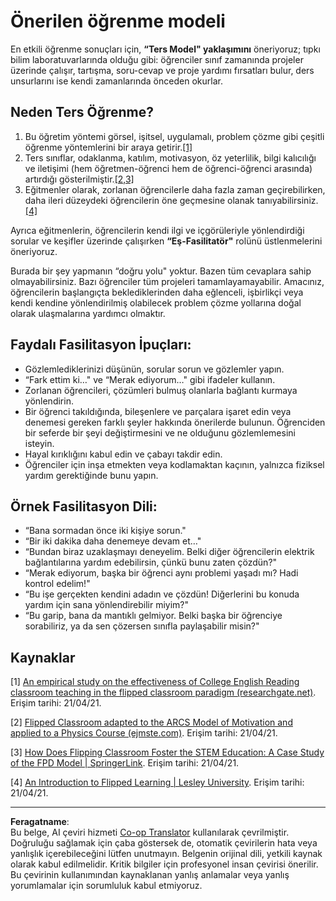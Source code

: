 <!--
CO_OP_TRANSLATOR_METADATA:
{
  "original_hash": "012bbd19f13171be32ac9ba21d4186c2",
  "translation_date": "2025-08-28T02:29:56+00:00",
  "source_file": "recommended-learning-model.md",
  "language_code": "tr"
}
-->
# Önerilen öğrenme modeli

En etkili öğrenme sonuçları için, **“Ters Model" yaklaşımını** öneriyoruz; tıpkı bilim laboratuvarlarında olduğu gibi: öğrenciler sınıf zamanında projeler üzerinde çalışır, tartışma, soru-cevap ve proje yardımı fırsatları bulur, ders unsurlarını ise kendi zamanlarında önceden okurlar.

## Neden Ters Öğrenme?

1. Bu öğretim yöntemi görsel, işitsel, uygulamalı, problem çözme gibi çeşitli öğrenme yöntemlerini bir araya getirir.[[1]](../..)
2. Ters sınıflar, odaklanma, katılım, motivasyon, öz yeterlilik, bilgi kalıcılığı ve iletişimi (hem öğretmen-öğrenci hem de öğrenci-öğrenci arasında) artırdığı gösterilmiştir.[[2,3]](../..)
3. Eğitmenler olarak, zorlanan öğrencilerle daha fazla zaman geçirebilirken, daha ileri düzeydeki öğrencilerin öne geçmesine olanak tanıyabilirsiniz.[[4]](../..)

Ayrıca eğitmenlerin, öğrencilerin kendi ilgi ve içgörüleriyle yönlendirdiği sorular ve keşifler üzerinde çalışırken **“Eş-Fasilitatör"** rolünü üstlenmelerini öneriyoruz.

Burada bir şey yapmanın “doğru yolu" yoktur. Bazen tüm cevaplara sahip olmayabilirsiniz. Bazı öğrenciler tüm projeleri tamamlayamayabilir. Amacınız, öğrencilerin başlangıçta beklediklerinden daha eğlenceli, işbirlikçi veya kendi kendine yönlendirilmiş olabilecek problem çözme yollarına doğal olarak ulaşmalarına yardımcı olmaktır.

## Faydalı Fasilitasyon İpuçları:

* Gözlemlediklerinizi düşünün, sorular sorun ve gözlemler yapın.
* “Fark ettim ki…" ve “Merak ediyorum…" gibi ifadeler kullanın.
* Zorlanan öğrencileri, çözümleri bulmuş olanlarla bağlantı kurmaya yönlendirin.
* Bir öğrenci takıldığında, bileşenlere ve parçalara işaret edin veya denemesi gereken farklı şeyler hakkında önerilerde bulunun. Öğrenciden bir seferde bir şeyi değiştirmesini ve ne olduğunu gözlemlemesini isteyin.
* Hayal kırıklığını kabul edin ve çabayı takdir edin.
* Öğrenciler için inşa etmekten veya kodlamaktan kaçının, yalnızca fiziksel yardım gerektiğinde bunu yapın.

## Örnek Fasilitasyon Dili:

* “Bana sormadan önce iki kişiye sorun."
* “Bir iki dakika daha denemeye devam et…"
* “Bundan biraz uzaklaşmayı deneyelim. Belki diğer öğrencilerin elektrik bağlantılarına yardım edebilirsin, çünkü bunu zaten çözdün?"
* “Merak ediyorum, başka bir öğrenci aynı problemi yaşadı mı? Hadi kontrol edelim!"
* “Bu işe gerçekten kendini adadın ve çözdün! Diğerlerini bu konuda yardım için sana yönlendirebilir miyim?"
* “Bu garip, bana da mantıklı gelmiyor. Belki başka bir öğrenciye sorabiliriz, ya da sen çözersen sınıfla paylaşabilir misin?"

## Kaynaklar

[1] [An empirical study on the effectiveness of College English Reading classroom teaching in the flipped classroom paradigm (researchgate.net)](https://www.researchgate.net/publication/322264495_An_empirical_study_on_the_effectiveness_of_College_English_Reading_classroom_teaching_in_the_flipped_classroom_paradigm). Erişim tarihi: 21/04/21.

[2] [Flipped Classroom adapted to the ARCS Model of Motivation and applied to a Physics Course (ejmste.com)](https://www.ejmste.com/article/flipped-classroom-adapted-to-the-arcs-model-of-motivation-and-applied-to-a-physics-course-4562). Erişim tarihi: 21/04/21.

[3] [How Does Flipping Classroom Foster the STEM Education: A Case Study of the FPD Model | SpringerLink](https://link.springer.com/article/10.1007/s10758-020-09443-9). Erişim tarihi: 21/04/21.

[4] [An Introduction to Flipped Learning | Lesley University](https://lesley.edu/article/an-introduction-to-flipped-learning#:~:text=An%20Introduction%20to%20Flipped%20Learning.%20Flipped%20learning%20is,advancements%20in%20the%20modern%20classroom%20is%20flipped%20learning.). Erişim tarihi: 21/04/21.

---

**Feragatname**:  
Bu belge, AI çeviri hizmeti [Co-op Translator](https://github.com/Azure/co-op-translator) kullanılarak çevrilmiştir. Doğruluğu sağlamak için çaba göstersek de, otomatik çevirilerin hata veya yanlışlık içerebileceğini lütfen unutmayın. Belgenin orijinal dili, yetkili kaynak olarak kabul edilmelidir. Kritik bilgiler için profesyonel insan çevirisi önerilir. Bu çevirinin kullanımından kaynaklanan yanlış anlamalar veya yanlış yorumlamalar için sorumluluk kabul etmiyoruz.